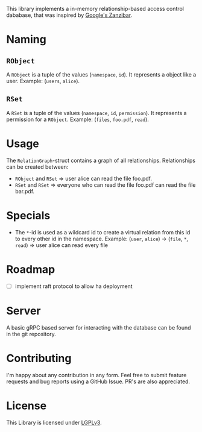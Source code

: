 This library implements a in-memory relationship-based access control dababase, that was inspired by [Google's Zanzibar](https://research.google/pubs/pub48190/).

# Naming
## `RObject`
A `RObject` is a tuple of the values (`namespace`, `id`).
It represents a object like a user.
Example: (`users`, `alice`).

## `RSet`
A `RSet` is a tuple of the values (`namespace`, `id`, `permission`).
It represents a permission for a `RObject`.
Example: (`files`, `foo.pdf`, `read`).

# Usage
The `RelationGraph`-struct contains a graph of all relationships.
Relationships can be created between:
- `RObject` and `RSet` => user alice can read the file foo.pdf.
- `RSet` and `RSet` => everyone who can read the file foo.pdf can read the file bar.pdf.

# Specials
- The `*`-id is used as a wildcard id to create a virtual relation from this id to every other id in the namespace.
  Example: (`user`, `alice`) -> (`file`, `*`, `read`) => user alice can read every file



# Roadmap
- [ ] implement raft protocol to allow ha deployment

# Server
A basic gRPC based server for interacting with the database can be found in the git repository.

# Contributing
I'm happy about any contribution in any form.
Feel free to submit feature requests and bug reports using a GitHub Issue.
PR's are also appreciated.

# License
This Library is licensed under [LGPLv3](https://www.gnu.org/licenses/lgpl-3.0.en.html).
